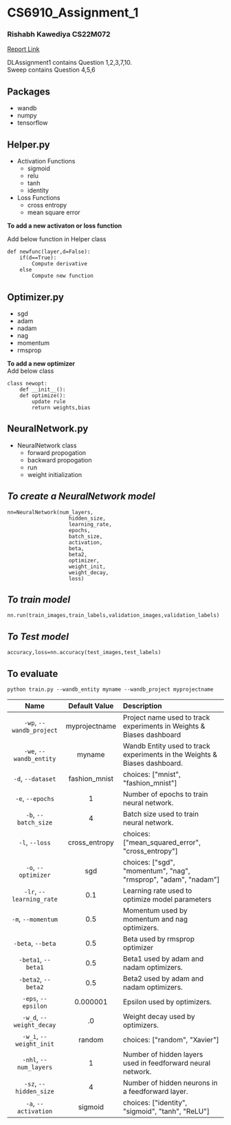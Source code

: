 # CS6910_Assignment_1
### Rishabh Kawediya CS22M072
[Report Link](https://wandb.ai/cs22m072/DLCS6910/reports/CS6910-Assignment-1--VmlldzozNzQ5NDU0?accessToken=iynkul1hwkuxi0cd8hhk6dnvqiud26za8pve5rxafd6vf6w3enseqzr4thz844uf)

DLAssignment1 contains Question 1,2,3,7,10.<br>
Sweep contains Question 4,5,6
## **Packages**
- wandb
- numpy
- tensorflow

## **Helper.py**
- Activation Functions
    - sigmoid
    - relu
    - tanh
    - identity
- Loss Functions
    - cross entropy
    - mean square error

**To add a new activaton or loss function**

Add below function in  Helper class 
```
def newfunc(layer,d=False):
    if(d==True):
        Compute derivative
    else
        Compute new function
```
    
## **Optimizer.py**
  - sgd
  - adam
  - nadam
  - nag
  - momentum
  - rmsprop
  
**To add a new optimizer**<br>
Add below class
```
class newopt:
    def __init__():
    def optimize():
        update rule
        return weights,bias
```
## **NeuralNetwork.py**
- NeuralNetwork class
    - forward propogation
    - backward propogation
    - run
    - weight initialization

## *To create a NeuralNetwork model*
```
nn=NeuralNetwork(num_layers,
                    hidden_size,
                    learning_rate,
                    epochs,
                    batch_size,
                    activation,
                    beta,
                    beta2,
                    optimizer, 
                    weight_init,
                    weight_decay,
                    loss)
```
## *To train model*
```
nn.run(train_images,train_labels,validation_images,validation_labels)
```
## *To Test model*
```
accuracy,loss=nn.accuracy(test_images,test_labels)
```


## **To evaluate**

```
python train.py --wandb_entity myname --wandb_project myprojectname
```


| Name | Default Value | Description |
| :---: | :-------------: | :----------- |
| `-wp`, `--wandb_project` | myprojectname | Project name used to track experiments in Weights & Biases dashboard |
| `-we`, `--wandb_entity` | myname  | Wandb Entity used to track experiments in the Weights & Biases dashboard. |
| `-d`, `--dataset` | fashion_mnist | choices:  ["mnist", "fashion_mnist"] |
| `-e`, `--epochs` | 1 |  Number of epochs to train neural network.|
| `-b`, `--batch_size` | 4 | Batch size used to train neural network. | 
| `-l`, `--loss` | cross_entropy | choices:  ["mean_squared_error", "cross_entropy"] |
| `-o`, `--optimizer` | sgd | choices:  ["sgd", "momentum", "nag", "rmsprop", "adam", "nadam"] | 
| `-lr`, `--learning_rate` | 0.1 | Learning rate used to optimize model parameters | 
| `-m`, `--momentum` | 0.5 | Momentum used by momentum and nag optimizers. |
| `-beta`, `--beta` | 0.5 | Beta used by rmsprop optimizer | 
| `-beta1`, `--beta1` | 0.5 | Beta1 used by adam and nadam optimizers. | 
| `-beta2`, `--beta2` | 0.5 | Beta2 used by adam and nadam optimizers. |
| `-eps`, `--epsilon` | 0.000001 | Epsilon used by optimizers. |
| `-w_d`, `--weight_decay` | .0 | Weight decay used by optimizers. |
| `-w_i`, `--weight_init` | random | choices:  ["random", "Xavier"] | 
| `-nhl`, `--num_layers` | 1 | Number of hidden layers used in feedforward neural network. | 
| `-sz`, `--hidden_size` | 4 | Number of hidden neurons in a feedforward layer. |
| `-a`, `--activation` | sigmoid | choices:  ["identity", "sigmoid", "tanh", "ReLU"] |

<br>



